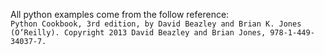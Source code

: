 All python examples come from the follow reference:<br>
`Python Cookbook, 3rd edition, by David
Beazley and Brian K. Jones (O’Reilly). Copyright 2013 David Beazley and Brian Jones,
978-1-449-34037-7.                                                                  
`

